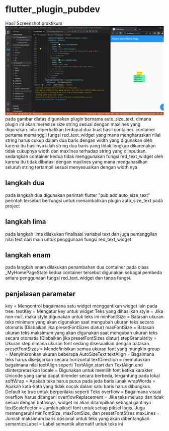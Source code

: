 # flutter_plugin_pubdev

Hasil Screenshot praktikum
![Screenshot flutter_plugin_pubdev](images/pp_1.png)
pada gambar diatas digunakan plugin bernama auto_size_text. dimana plugin ini akan meresize size string sesuai dengan maxlines yang digunakan. bila diperhatikan terdapat dua buat hasil container. container pertama memanggil fungsi red_text_widget yang mana mengharuskan nilai string harus cukup dalam dua baris dengan width yang digunakan oleh karena itu hasilnya ialah string dua baris yang tidak lengkap dikarenakan tidak cukupnya width dan maxlines terhadap string yang diinputkan. sedangkan container kedua tidak menggunakan fungsi red_text_widget oleh karena itu tidak dibatasi dengan maxlines yang mana mengahasilkan seluruh string tertampil sesuai menyesuaikan dengan width nya

## langkah dua
pada langkah dua digunakan perintah flutter "pub add auto_size_text" perintah tersebut berfungsi untuk menambahkan plugin auto_size_text pada project

## langkah lima
pada langkah lima dilakukan finalisasi variabel text dan juga pemanggilan nilai text dari main untuk penggunaan fungsi red_text_widget

## langkah enam
pada langkah enam dilakukan penambahan dua container pada class _MyHomePageState kedua container tersebut digunakan sebagai pembeda antara penggunaan fungsi red_text_widget dan tanpa fungsi.

## penjelasan parameter
key = Mengontrol bagaimana satu widget menggantikan widget lain pada tree.
textKey = Mengatur key untuk widget Teks yang dihasilkan
style = Jika non-null, maka style digunakan untuk teks ini
minFontSize = Batasan ukuran teks minimum yang akan digunakan saat mengubah ukuran teks secara otomatis (Diabaikan jika presetFontSizes diatur)
maxFontSize =  Batasan ukuran teks maksimum yang akan digunakan saat mengubah ukuran teks secara otomatis (Diabaikan jika presetFontSizes diatur)
stepGranularity = Ukuran step dimana ukuran font sedang disesuaikan dengan batasan.
presetFontSizes = Mendefinisikan semua ukuran font yang mungkin
group = Menyinkronkan ukuran beberapa AutoSizeText
textAlign = Bagaimana teks harus disejajarkan secara horizontal
textDirection = memutuskan bagaimana nilai textAlign seperti TextAlign.start dan TextAlign.end diinterpretasikan
locale = Digunakan untuk memilih font ketika karakter Unicode yang sama dapat dirender secara berbeda, tergantung pada lokal
softWrap = Apakah teks harus putus pada jeda baris lunak
wrapWords = Apakah kata-kata yang tidak cocok dalam satu baris harus dibungkus. Default ke true untuk berperilaku seperti Teks
overflow = Bagaimana visual overflow harus ditangani
overflowReplacement = Jika teks meluap dan tidak sesuai dengan batasnya, widget ini akan ditampilkan sebagai gantinya
textScaleFactor = Jumlah piksel font untuk setiap piksel logis. Juga memengaruhi minFontSize, maxFontSize, dan presetFontSizes
maxLines = Jumlah maksimum baris opsional untuk teks yang akan dibentangkan
semanticsLabel = Label semantik alternatif untuk teks ini